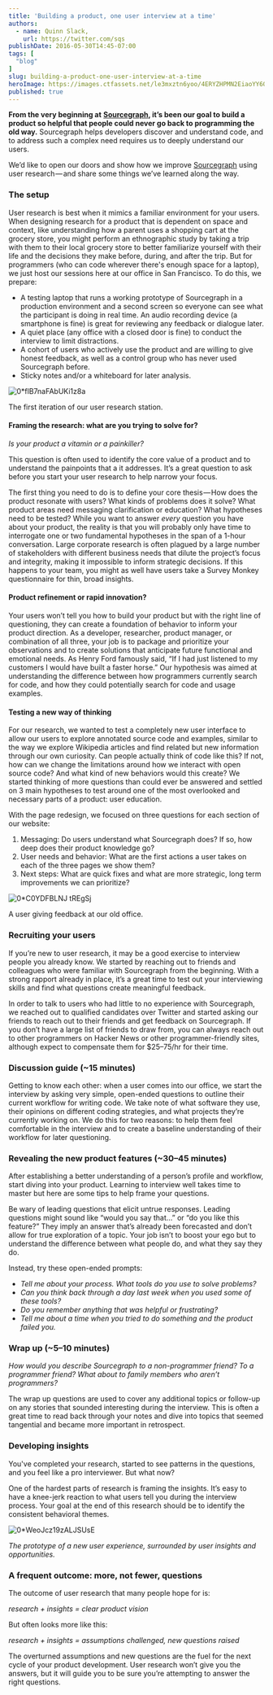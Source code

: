 ```yaml
---
title: 'Building a product, one user interview at a time'
authors:
  - name: Quinn Slack,
    url: https://twitter.com/sqs
publishDate: 2016-05-30T14:45-07:00
tags: [
  "blog"
]
slug: building-a-product-one-user-interview-at-a-time
heroImage: https://images.ctfassets.net/le3mxztn6yoo/4ERYZHPMN2EiaoYY6OAMA8/9b474c0c40dce4975c2052ece22b73f3/0_flB7naFAbUKi1z8a.png
published: true
---
```




**From the very beginning at** [**Sourcegraph**](https://sourcegraph.com)**, it’s been our goal to build a product so helpful that people could never go back to programming the old way.** Sourcegraph helps developers discover and understand code, and to address such a complex need requires us to deeply understand our users.

We’d like to open our doors and show how we improve [Sourcegraph](https://sourcegraph.com) using user research — and share some things we’ve learned along the way.

### The setup

User research is best when it mimics a familiar environment for your users. When designing research for a product that is dependent on space and context, like understanding how a parent uses a shopping cart at the grocery store, you might perform an ethnographic study by taking a trip with them to their local grocery store to better familiarize yourself with their life and the decisions they make before, during, and after the trip. But for programmers (who can code wherever there's enough space for a laptop), we just host our sessions here at our office in San Francisco. To do this, we prepare:

*   A testing laptop that runs a working prototype of Sourcegraph in a production environment and a second screen so everyone can see what the participant is doing in real time. An audio recording device (a smartphone is fine) is great for reviewing any feedback or dialogue later.
*   A quiet place (any office with a closed door is fine) to conduct the interview to limit distractions.
*   A cohort of users who actively use the product and are willing to give honest feedback, as well as a control group who has never used Sourcegraph before.
*   Sticky notes and/or a whiteboard for later analysis.

![0*flB7naFAbUKi1z8a](//images.contentful.com/le3mxztn6yoo/4ERYZHPMN2EiaoYY6OAMA8/9b474c0c40dce4975c2052ece22b73f3/0_flB7naFAbUKi1z8a.png)

The first iteration of our user research station.

#### Framing the research: what are you trying to solve for?

_Is your product a vitamin or a painkiller?_

This question is often used to identify the core value of a product and to understand the painpoints that a it addresses. It’s a great question to ask before you start your user research to help narrow your focus.

The first thing you need to do is to define your core thesis — How does the product resonate with users? What kinds of problems does it solve? What product areas need messaging clarification or education? What hypotheses need to be tested? While you want to answer _every_ question you have about your product, the reality is that you will probably only have time to interrogate one or two fundamental hypotheses in the span of a 1-hour conversation. Large corporate research is often plagued by a large number of stakeholders with different business needs that dilute the project’s focus and integrity, making it impossible to inform strategic decisions. If this happens to your team, you might as well have users take a Survey Monkey questionnaire for thin, broad insights.

#### Product refinement or rapid innovation?

Your users won’t tell you how to build your product but with the right line of questioning, they can create a foundation of behavior to inform your product direction. As a developer, researcher, product manager, or combination of all three, your job is to package and prioritize your observations and to create solutions that anticipate future functional and emotional needs. As Henry Ford famously said, “If I had just listened to my customers I would have built a faster horse.” Our hypothesis was aimed at understanding the difference between how programmers currently search for code, and how they could potentially search for code and usage examples.

#### Testing a new way of thinking

For our research, we wanted to test a completely new user interface to allow our users to explore annotated source code and examples, similar to the way we explore Wikipedia articles and find related but new information through our own curiosity. Can people actually think of code like this? If not, how can we change the limitations around how we interact with open source code? And what kind of new behaviors would this create? We started thinking of more questions than could ever be answered and settled on 3 main hypotheses to test around one of the most overlooked and necessary parts of a product: user education.

With the page redesign, we focused on three questions for each section of our website:

1.  Messaging: Do users understand what Sourcegraph does? If so, how deep does their product knowledge go?
2.  User needs and behavior: What are the first actions a user takes on each of the three pages we show them?
3.  Next steps: What are quick fixes and what are more strategic, long term improvements we can prioritize?

![0*C0YDFBLNJ tREgSj](//images.contentful.com/le3mxztn6yoo/2aRrMbgbQM66ASaI4kiEaw/a0845d5a941553226a71fcb643914912/0_C0YDFBLNJ_tREgSj.png)

A user giving feedback at our old office.

### Recruiting your users

If you’re new to user research, it may be a good exercise to interview people you already know. We started by reaching out to friends and colleagues who were familiar with Sourcegraph from the beginning. With a strong rapport already in place, it’s a great time to test out your interviewing skills and find what questions create meaningful feedback.

In order to talk to users who had little to no experience with Sourcegraph, we reached out to qualified candidates over Twitter and started asking our friends to reach out to their friends and get feedback on Sourcegraph. If you don’t have a large list of friends to draw from, you can always reach out to other programmers on Hacker News or other programmer-friendly sites, although expect to compensate them for $25–75/hr for their time.

### Discussion guide (~15 minutes)

Getting to know each other: when a user comes into our office, we start the interview by asking very simple, open-ended questions to outline their current workflow for writing code. We take note of what software they use, their opinions on different coding strategies, and what projects they’re currently working on. We do this for two reasons: to help them feel comfortable in the interview and to create a baseline understanding of their workflow for later questioning.

### Revealing the new product features (~30–45 minutes)

After establishing a better understanding of a person’s profile and workflow, start diving into your product. Learning to interview well takes time to master but here are some tips to help frame your questions.

Be wary of leading questions that elicit untrue responses. Leading questions might sound like “would you say that…” or “do you like this feature?” They imply an answer that’s already been forecasted and don’t allow for true exploration of a topic. Your job isn’t to boost your ego but to understand the difference between what people do, and what they say they do.

Instead, try these open-ended prompts:

*   _Tell me about your process. What tools do you use to solve problems?_
*   _Can you think back through a day last week when you used some of these tools?_
*   _Do you remember anything that was helpful or frustrating?_
*   _Tell me about a time when you tried to do something and the product failed you._

### Wrap up (~5–10 minutes)

_How would you describe Sourcegraph to a non-programmer friend? To a programmer friend? What about to family members who aren’t programmers?_

The wrap up questions are used to cover any additional topics or follow-up on any stories that sounded interesting during the interview. This is often a great time to read back through your notes and dive into topics that seemed tangential and became more important in retrospect.

### Developing insights

You've completed your research, started to see patterns in the questions, and you feel like a pro interviewer. But what now?

One of the hardest parts of research is framing the insights. It’s easy to have a knee-jerk reaction to what users tell you during the interview process. Your goal at the end of this research should be to identify the consistent behavioral themes.

![0*WeoJcz19zALJSUsE](//images.contentful.com/le3mxztn6yoo/3425F3kYdOKQwwKqUYCgI6/cb544f55347e23ce2bd11427d12cc837/0_WeoJcz19zALJSUsE.png)

_The prototype of a new user experience, surrounded by user insights and opportunities._

### A frequent outcome: more, not fewer, questions

The outcome of user research that many people hope for is:

_research + insights = clear product vision_

But often looks more like this:

_research + insights = assumptions challenged, new questions raised_

The overturned assumptions and new questions are the fuel for the next cycle of your product development. User research won’t give you the answers, but it will guide you to be sure you’re attempting to answer the right questions.
